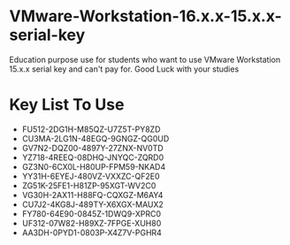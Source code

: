 # VMware-Workstation-16.x.x-15.x.x-serial-key
Education purpose use for students who want to use VMware Workstation 15.x.x serial key and can't pay for. Good Luck with your studies
# Key List To Use
* FU512-2DG1H-M85QZ-U7Z5T-PY8ZD
* CU3MA-2LG1N-48EGQ-9GNGZ-QG0UD
* GV7N2-DQZ00-4897Y-27ZNX-NV0TD
* YZ718-4REEQ-08DHQ-JNYQC-ZQRD0
* GZ3N0-6CX0L-H80UP-FPM59-NKAD4
* YY31H-6EYEJ-480VZ-VXXZC-QF2E0
* ZG51K-25FE1-H81ZP-95XGT-WV2C0
* VG30H-2AX11-H88FQ-CQXGZ-M6AY4
* CU7J2-4KG8J-489TY-X6XGX-MAUX2
* FY780-64E90-0845Z-1DWQ9-XPRC0
* UF312-07W82-H89XZ-7FPGE-XUH80
* AA3DH-0PYD1-0803P-X4Z7V-PGHR4
